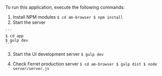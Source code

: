 To run this application, execute the following commands:

  1. Install NPM modules
    ```
    $ cd am-browser
    $ npm install
    ```
  2. Start the server

    ```
    $ cd app
    $ gulp dev
    ```

  3. Start the UI development server
    ```
    $ gulp dev
    ```

  4. Check Ferret production server
    ```
    $ cd am-browser
    $ gulp dist
    $ node server/server.js
    ```
